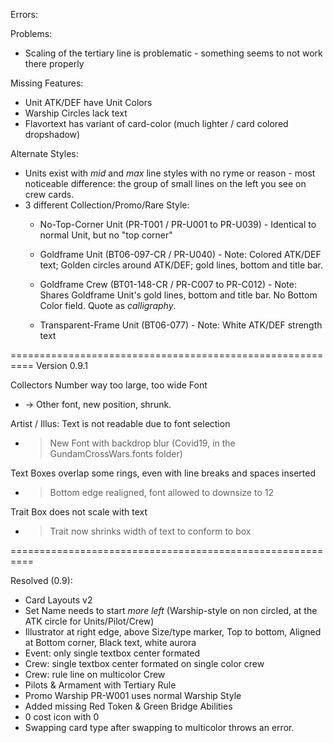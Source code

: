 Errors:


Problems:
* Scaling of the tertiary line is problematic - something seems to not work there properly

Missing Features:
* Unit ATK/DEF have Unit Colors
* Warship Circles lack text
* Flavortext has variant of card-color (much lighter / card colored dropshadow)



Alternate Styles:
* Units exist with *mid* and *max* line styles with no ryme or reason - most noticeable difference: the group of small lines on the left you see on crew cards.
* 3 different Collection/Promo/Rare Style:
	* No-Top-Corner Unit (PR-T001 / PR-U001 to PR-U039) - Identical to normal Unit, but no "top corner"

	* Goldframe Unit (BT06-097-CR / PR-U040) - Note: Colored ATK/DEF text; Golden circles around ATK/DEF; gold lines, bottom and title bar.
	* Goldframe Crew (BT01-148-CR / PR-C007 to PR-C012) - Note: Shares Goldframe Unit's gold lines, bottom and title bar. No Bottom Color field. Quote as *calligraphy*.

	* Transparent-Frame Unit (BT06-077) - Note: White ATK/DEF strength text


==========================================================
Version 0.9.1

Collectors Number way too large, too wide Font
* -> Other font, new position, shrunk.

Artist / Illus: Text is not readable due to font selection
* > New Font with backdrop blur (Covid19, in the GundamCrossWars.fonts folder)

Text Boxes overlap some rings, even with line breaks and spaces inserted
* > Bottom edge realigned, font allowed to downsize to 12

Trait Box does not scale with text
* > Trait now shrinks width of text to conform to box 

==========================================================

Resolved (0.9): 
* Card Layouts v2
* Set Name needs to start *more left* (Warship-style on non circled, at the ATK circle for Units/Pilot/Crew)
* Illustrator at right edge, above Size/type marker, Top to bottom, Aligned at Bottom corner, Black text, white aurora
* Event: only single textbox center formated
* Crew: single textbox center formated on single color crew
* Crew: rule line on multicolor Crew
* Pilots & Armament with Tertiary Rule 
* Promo Warship PR-W001 uses normal Warship Style
* Added missing Red Token & Green Bridge Abilities
* 0 cost icon with 0
* Swapping card type after swapping to multicolor throws an error.

